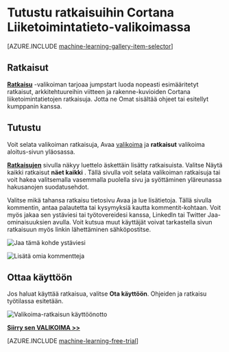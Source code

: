 <properties
    pageTitle="Cortana Liiketoimintatieto-valikoiman ratkaisuja | Microsoft Azure"
    description="Tutustu Cortana Liiketoimintatieto-valikoiman ratkaisuja."
    services="machine-learning"
    documentationCenter=""
    authors="garyericson"
    manager="jhubbard"
    editor="cgronlun"/>

<tags
    ms.service="machine-learning"
    ms.workload="data-services"
    ms.tgt_pltfrm="na"
    ms.devlang="na"
    ms.topic="article"
    ms.date="10/13/2016"
    ms.author="roopalik;garye"/>


# <a name="discover-solutions-in-the-cortana-intelligence-gallery"></a>Tutustu ratkaisuihin Cortana Liiketoimintatieto-valikoimassa

[AZURE.INCLUDE [machine-learning-gallery-item-selector](../../includes/machine-learning-gallery-item-selector.md)]

## <a name="solutions"></a>Ratkaisut

**[Ratkaisu](https://gallery.cortanaintelligence.com/solutions)** -valikoiman tarjoaa jumpstart luoda nopeasti esimääritetyt ratkaisut, arkkitehtuureihin viitteen ja rakenne-kuvioiden Cortana liiketoimintatietojen ratkaisuja.
Jotta ne Omat sisältää ohjeet tai esitellyt kumppanin kanssa.  


## <a name="discover"></a>Tutustu

  Voit selata valikoiman ratkaisuja, Avaa [valikoima](http://gallery.cortanaintelligence.com) ja **ratkaisut** 
 valikoima aloitus-sivun yläosassa.

 **[Ratkaisujen](https://gallery.cortanaintelligence.com/solutions)** 
 sivulla näkyy luettelo äskettäin lisätty ratkaisuista.
Valitse Näytä kaikki ratkaisut **näet kaikki** .
Tällä sivulla voit selata valikoiman ratkaisuja tai voit hakea valitsemalla vasemmalla puolella sivu ja syöttäminen yläreunassa hakusanojen suodatusehdot.

 Valitse mikä tahansa ratkaisu tietosivu Avaa ja lue lisätietoja. Tällä sivulla kommentin, antaa palautetta tai kysymyksiä kautta kommentit-kohtaan. Voit myös jakaa sen ystäviesi tai työtovereidesi kanssa, LinkedIn tai Twitter Jaa-ominaisuuksien avulla. Voit kutsua muut käyttäjät voivat tarkastella sivun ratkaisuun myös linkin lähettäminen sähköpostitse.

![Jaa tämä kohde ystäviesi](media\machine-learning-gallery-how-to-use-contribute-publish\share-links.png)

![Lisätä omia kommentteja](media\machine-learning-gallery-how-to-use-contribute-publish\comments.png)

## <a name="deploy"></a>Ottaa käyttöön

Jos haluat käyttää ratkaisua, valitse **Ota käyttöön**. Ohjeiden ja ratkaisu työtilassa esitetään.

![Valikoima-ratkaisun käyttöönotto](media\machine-learning-gallery-solutions\deploy-solution.png)



**[Siirry sen VALIKOIMA >>](http://gallery.cortanaintelligence.com)**

[AZURE.INCLUDE [machine-learning-free-trial](../../includes/machine-learning-free-trial.md)]
